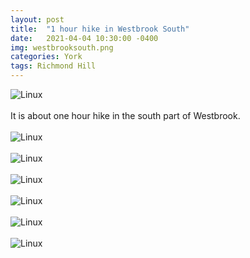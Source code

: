 ```yaml
---
layout: post
title:  "1 hour hike in Westbrook South"
date:   2021-04-04 10:30:00 -0400
img: westbrooksouth.png
categories: York
tags: Richmond Hill
---
```


![Linux]({{site.baseurl}}/images/westbrooksouth.png)
<br>
<br>
It is about one hour hike in the south part of Westbrook.
<br>
<br>
![Linux]({{site.baseurl}}/images/westbrooksouth1.jpg)
<br>
<br>
![Linux]({{site.baseurl}}/images/westbrooksouth2.jpg)
<br>
<br>
![Linux]({{site.baseurl}}/images/westbrooksouth3.jpg)
<br>
<br>
![Linux]({{site.baseurl}}/images/westbrooksouth4.jpg)
<br>
<br>
![Linux]({{site.baseurl}}/images/westbrooksouth5.jpg)
<br>
<br>
![Linux]({{site.baseurl}}/images/westbrooksouth6.jpg)
<br>
<br>
